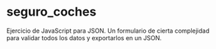 # seguro_coches
Ejercicio de JavaScript para JSON. Un formulario de cierta complejidad para validar todos los datos y exportarlos en un JSON.

